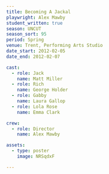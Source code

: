 ```yaml
---
title: Becoming A Jackal
playwright: Alex Mawby
student_written: true
season: UNCUT
season_sort: 95
period: Spring
venue: Trent, Performing Arts Studio
date_start: 2012-02-05
date_end: 2012-02-07

cast:
  - role: Jack
    name: Matt Miller
  - role: Rich
    name: George Holder
  - role: Gabby
    name: Laura Gallop
  - role: Lola Rose
    name: Emma Clark

crew:
  - role: Director
    name: Alex Mawby

assets:
  - type: poster
    image: NRSqdxF

---
```

